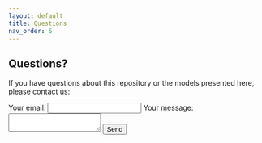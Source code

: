 ```yaml
---
layout: default
title: Questions
nav_order: 6
---
```


## Questions?

If you have questions about this repository or the models presented here, please contact us:

<form action="https://formspree.io/f/mnqkjege" method="POST">
  <label>
    Your email:
    <input type="email" name="email">
  </label>
  <label>
    Your message:
    <textarea name="message"></textarea>
  </label>
  <!-- your other form fields go here -->
  <button type="submit">Send</button>
</form>
